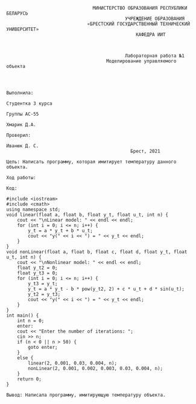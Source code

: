                                     МИНИСТЕРСТВО ОБРАЗОВАНИЯ РЕСПУБЛИКИ БЕЛАРУСЬ
                                                УЧРЕЖДЕНИЕ ОБРАЗОВАНИЯ 
                                  «БРЕСТСКИЙ ГОСУДАРСТВЕННЫЙ ТЕХНИЧЕСКИЙ УНИВЕРСИТЕТ»
                                                    КАФЕДРА ИИТ



                                                Лабораторная работа №1
                                         Моделирование управляемого объекта



                                                                                Выполнила:
                                                                                Студентка 3 курса
                                                                                Группы АС-55
                                                                                Хмарик Д.А.
                                                                                Проверил:
                                                                                Иванюк Д. С.
                                                  Брест, 2021  






`Цель: Написать программу, которая имитирует температуру данного объекта.`

`Ход работы:`

`Код:`
```
#include <iostream>
#include <cmath>
using namespace std;
void linear(float a, float b, float y_t, float u_t, int n) {
	cout << "\nLinear model: " << endl << endl;
	for (int i = 0; i <= n; i++) {
		y_t = a * y_t + b * u_t;
		cout << "y(" << i << ") = " << y_t << endl;
	}
}
void nonLinear(float a, float b, float c, float d, float y_t, float u_t, int n) {
	cout << "\nNonlinear model: " << endl << endl;
	float y_t2 = 0;
	float y_t3 = 0;
	for (int i = 0; i <= n; i++) {
		y_t3 = y_t;
		y_t = a * y_t - b * pow(y_t2, 2) + c * u_t + d * sin(u_t);
		y_t2 = y_t3;
		cout << "y(" << i << ") = " << y_t << endl;
	}
}
int main() {
	int n = 0;
	enter:
	cout << "Enter the number of iterations: ";
	cin >> n;
	if (n < 0 || n > 50) {
		goto enter;
	}
	else {
		linear(2, 0.001, 0.03, 0.004, n);
		nonLinear(2, 0.001, 0.002, 0.003, 0.03, 0.004, n);
	}
	return 0;
}
```
`Вывод: Написала программу, имитирующую температуру объекта.`
